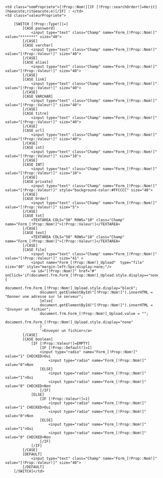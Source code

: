 	<td class="nomPropriete">[!Prop::Nom!][IF [!Prop::searchOrder!]=Herit] (h&eacute;rit&eacute;e)[/IF] : </td>
	<td class="valeurPropriete">
		
		[SWITCH [!Prop::Type!]|=]
			[CASE password]
				<input type="text" class="Champ" name="Form_[!Prop::Nom!]" value="*******" size="40">
			[/CASE]
			[CASE varchar]
				<input type="text" class="Champ" name="Form_[!Prop::Nom!]" value="[!Prop::Valeur!]" size="40">
			[/CASE]
			[CASE alias]
				<input type="text" class="Champ" name="Form_[!Prop::Nom!]" value="[!Prop::Valeur!]" size="40">
			[/CASE]
			[CASE link]
				<input type="text" class="Champ" name="Form_[!Prop::Nom!]" value="[!Prop::Valeur!]" size="40">
			[/CASE]
			[CASE VARCHAR]
				<input type="text" class="Champ" name="Form_[!Prop::Nom!]" value="[!Prop::Valeur!]" size="40">
			[/CASE]
			[CASE titre]
				<input type="text" class="Champ" name="Form_[!Prop::Nom!]" value="[!Prop::Valeur!]" size="40">
			[/CASE]
			[CASE url]
				<input type="text" class="Champ" name="Form_[!Prop::Nom!]" value="[!Prop::Valeur!]" size="40">
			[/CASE]
			[CASE int]
				<input type="text" class="Champ" name="Form_[!Prop::Nom!]" value="[!Prop::Valeur!]" size="10">
			[/CASE]
			[CASE INT]
				<input type="text" class="Champ" name="Form_[!Prop::Nom!]" value="[!Prop::Valeur!]" size="10">
			[/CASE]
			[CASE private]
				<input type="text" class="Champ" name="Form_[!Prop::Nom!]" value="[!Prop::Valeur!]" style="background-color:#FFCCCC" size="40">
			[/CASE]
			[CASE Order]
				<input type="text" class="Champ" name="Form_[!Prop::Nom!]" value="[!Prop::Valeur!]" size="5">
			[/CASE]
			[CASE txt]
				<TEXTAREA COLS="50" ROWS="10" class="Champ" name="Form_[!Prop::Nom!]">[!Prop::Valeur!]</TEXTAREA>
			[/CASE]
			[CASE text]
				<TEXTAREA COLS="50" ROWS="10" class="Champ" name="Form_[!Prop::Nom!]">[!Prop::Valeur!]</TEXTAREA>
			[/CASE]
			[CASE file]
				<input type="text" class="Champ" name="Form_[!Prop::Nom!]" value="[!Prop::Valeur!]" size="41" >
				<input name="Form_[!Prop::Nom!]_Upload"  type="file" size="40" style="margin-left:5px;display:none;"/>
				<a id="[!Prop::Nom!]" href="#" onClick='if(document.frm.Form_[!Prop::Nom!]_Upload.style.display=="none"){
					document.frm.Form_[!Prop::Nom!]_Upload.style.display="block";
					document.getElementById("[!Prop::Nom!]").innerHTML = "Donner une adresse sur le serveur";
					}else{
					document.getElementById("[!Prop::Nom!]").innerHTML = "Envoyer un fichier";
					document.frm.Form_[!Prop::Nom!]_Upload.value = "";
					document.frm.Form_[!Prop::Nom!]_Upload.style.display="none"
					}
					'>Envoyer un fichier</a>
			[/CASE]
			[CASE boolean]
				[IF [!Prop::Valeur!]=EMPTY]
					[IF [!Prop::Default!]=1]
					<input type="radio" name="Form_[!Prop::Nom!]" value="1" CHECKED>Oui
						<input type="radio" name="Form_[!Prop::Nom!]" value="0">Non
					[ELSE]
						<input type="radio" name="Form_[!Prop::Nom!]" value="1">Oui
						<input type="radio" name="Form_[!Prop::Nom!]" value="0" CHECKED>Non
					[/IF]
				[ELSE]
					[IF [!Prop::Valeur!]=1]
						<input type="radio" name="Form_[!Prop::Nom!]" value="1" CHECKED>Oui
						<input type="radio" name="Form_[!Prop::Nom!]" value="0">Non
					[ELSE]
						<input type="radio" name="Form_[!Prop::Nom!]" value="1">Oui
						<input type="radio" name="Form_[!Prop::Nom!]" value="0" CHECKED>Non
					[/IF]
				[/IF]
			[/CASE]
			[DEFAULT]
				<input type="text" class="Champ" name="Form_[!Prop::Nom!]" value="[!Prop::Valeur!]" size="40">
			[/DEFAULT]
		[/SWITCH]</td>